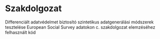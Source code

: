 # Szakdolgozat
Differenciált adatvédelmet biztosító szintetikus adatgenerálási módszerek tesztelése European Social Survey adatokon c. szakdolgozat elemzéséhez felhasznált kód
